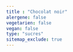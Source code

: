 ```yaml
---
title : "Chocolat noir"
alergene: false
vegetarien: false
vegan: false
type: "sucres"
sitemap_exclude: true
--- 
```

